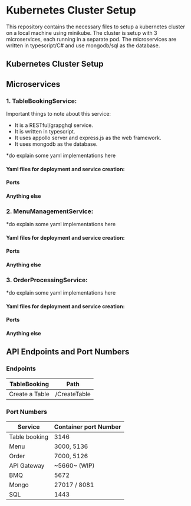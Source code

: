# Kubernetes Cluster Setup

This repository contains the necessary files to setup a kubernetes cluster on a local machine using minikube. The cluster is setup with 3 microservices, each running in a separate pod. The microservices are written in typescript/C# and use mongodb/sql as the database.

## Kubernetes Cluster Setup




## Microservices

### 1. TableBookingService: 
Important things to note about this service:
* It is a RESTful/grapghql service.
* It is written in typescript.
* It uses appollo server and express.js as the web framework.
* It uses mongodb as the database.

*do explain some yaml implementations here


#### Yaml files for deployment and service creation:
#### Ports 

#### Anything else



### 2. MenuManagementService:

*do explain some yaml implementations here


#### Yaml files for deployment and service creation:
#### Ports 

#### Anything else


### 3. OrderProcessingService:


*do explain some yaml implementations here


#### Yaml files for deployment and service creation:
#### Ports 

#### Anything else

## API Endpoints and Port Numbers

### Endpoints
| TableBooking     | Path            |
|------------------|-----------------|
| Create a Table   | /CreateTable    |

### Port Numbers
| Service         | Container port Number |
|-----------------|-----------------|
| Table booking   | 3146            |
| Menu            | 3000, 5136      |
| Order           | 7000, 5126      |
| API Gateway     | ~5660~ (WIP)    |
| BMQ             | 5672            |
| Mongo           | 27017 / 8081    |
| SQL             | 1443            |
